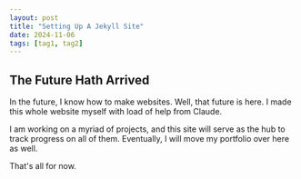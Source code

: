 ```yaml
---
layout: post
title: "Setting Up A Jekyll Site"
date: 2024-11-06
tags: [tag1, tag2]
---
```


## The Future Hath Arrived

In the future, I know how to make websites. Well, that future is here. I made this whole website myself with load of help from Claude.  

I am working on a myriad of projects, and this site will serve as the hub to track progress on all of them. Eventually, I will move my portfolio over here as well.  

That's all for now.